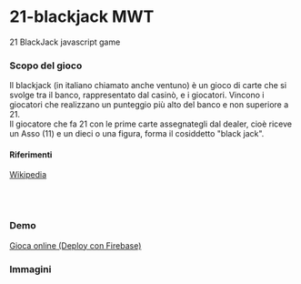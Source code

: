 # 21-blackjack  MWT
 21 BlackJack javascript game
 
### Scopo del gioco
Il blackjack (in italiano chiamato anche ventuno) è un gioco di carte che si svolge tra il banco, rappresentato dal casinò, e i giocatori. Vincono i giocatori che realizzano un punteggio più alto del banco e non superiore a 21.\
Il giocatore che fa 21 con le prime carte assegnategli dal dealer, cioè riceve un Asso (11) e un dieci o una figura, forma il cosiddetto "black jack".
#### Riferimenti
[Wikipedia](https://it.wikipedia.org/wiki/Blackjack) 

\
<br/>

### Demo
[Gioca online (Deploy con Firebase)](https://blackjack-js-72866.web.app/)

### Immagini

